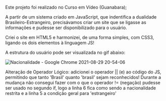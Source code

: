 Este projeto foi realizado no Curso em Vídeo (Guanabara);

A partir de um sistema criado em JavaScript, que indentifica a dualidade Brasileiro-Estrangeiro, precisávamos criar um site que se ligasse as informações e pudesse ser disponibilizado para o usuário.

Criei o site em HTML5 e harmonizei, de uma forma simples, com CSS3, ligando os dois elementos à linguagem JS!

A estrutura do usuário pode ser visualizada no gif abaixo:

![Nacionalidade - Google Chrome 2021-08-29 20-54-06](https://user-images.githubusercontent.com/61979726/131269580-5c9da28e-8da6-4d23-8dcd-41080e99f8bb.gif)

Alteração de Operador Lógico: adicionei o operador || (e) ao código do JS, permitindo que tanto 'Brasil' quanto 'brasil' sejam reconhecidos! Durante a mudança não consegui fazer com o que o operador != (negação) pudesse ser usado no segundo if, logo a linha 6 fica como sendo a nacionalidade restrita e a linha 5 a condição geral para 'estrangeiro'

